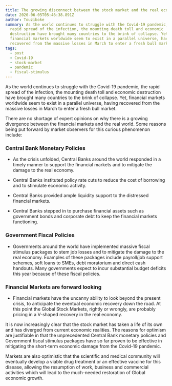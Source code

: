 ```yaml
---
title: The growing disconnect between the stock market and the real economy.
date: 2020-06-05T05:46:38.891Z
author: Touziboke
summary: As the world continues to struggle with the Covid-19 pandemic, the
  rapid spread of the infection, the mounting death toll and economic
  destruction have brought many countries to the brink of collapse. Yet,
  financial markets worldwide seem to exist in a parallel universe, having
  recovered from the massive losses in March to enter a fresh bull market.
tags:
  - post
  - Covid-19
  - stock-market
  - pandemic
  - fiscal-stimulus
---
```

As the world continues to struggle with the Covid-19 pandemic, the rapid spread of the infection, the mounting death toll and economic destruction have brought many countries to the brink of collapse. Yet, financial markets worldwide seem to exist in a parallel universe, having recovered from the massive losses in March to enter a fresh bull market.

There are no shortage of expert opinions on why there is a growing divergence between the financial markets and the real world. Some reasons being put forward by market observers for this curious phenomenon include:

### Central Bank Monetary Policies

  * As the crisis unfolded, Central Banks around the world responded in a timely manner to support the financial markets and to mitigate the damage to the real economy.

  * Central Banks instituted policy rate cuts to reduce the cost of borrowing and to stimulate economic activity.

  * Central Banks provided ample liquidity support to the distressed financial markets.

  * Central Banks stepped in to purchase financial assets such as government bonds and corporate debt to keep the financial markets functioning.

### Government Fiscal Policies

  * Governments around the world have implemented massive fiscal stimulus packages to stem job losses and to mitigate the damage to the real economy. Examples of these packages include payroll/job support schemes, soft loans to SMEs, debt moratorium and direct cash handouts. Many governments expect to incur substantial budget deficits this year because of these fiscal policies.

### Financial Markets are forward looking

  * Financial markets have the uncanny ability to look beyond the present crisis, to anticipate the eventual economic recovery down the road. At this point the Global Stock Markets, rightly or wrongly, are probably pricing in a V-shaped recovery in the real economy.

It is now increasingly clear that the stock market has taken a life of its own and has diverged from current economic realities. The reasons for optimism are justifiable in that the unprecedented Central Bank monetary policies and Government fiscal stimulus packages have so far proven to be effective in mitigating the short-term economic damage from the Covid-19 pandemic.

Markets are also optimistic that the scientific and medical community will eventually develop a viable drug treatment or an effective vaccine for this disease, allowing the resumption of work, business and commercial activities which will lead to the much-needed restoration of Global economic growth.
